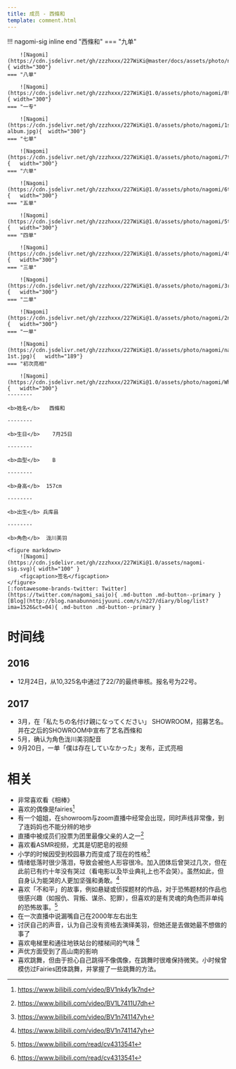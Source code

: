 ```yaml
---
title: 成员 - 西條和
template: comment.html
---
```


!!! nagomi-sig inline end "西條和"
    === "九单"

        ![Nagomi](https://cdn.jsdelivr.net/gh/zzzhxxx/227WiKi@master/docs/assets/photo/nagomi/9th.jpg){ width="300"}
    === "八单"

        ![Nagomi](https://cdn.jsdelivr.net/gh/zzzhxxx/227WiKi@1.0/assets/photo/nagomi/8th.jpg){ width="300"}
    === "一专"

        ![Nagomi](https://cdn.jsdelivr.net/gh/zzzhxxx/227WiKi@1.0/assets/photo/nagomi/1st-album.jpg){  width="300"}
    === "七单"

        ![Nagomi](https://cdn.jsdelivr.net/gh/zzzhxxx/227WiKi@1.0/assets/photo/nagomi/7th.jpg){   width="300"}
    === "六单"

        ![Nagomi](https://cdn.jsdelivr.net/gh/zzzhxxx/227WiKi@1.0/assets/photo/nagomi/6th.jpg){   width="300"}
    === "五单"

        ![Nagomi](https://cdn.jsdelivr.net/gh/zzzhxxx/227WiKi@1.0/assets/photo/nagomi/5th.jpg){   width="300"}
    === "四单"

        ![Nagomi](https://cdn.jsdelivr.net/gh/zzzhxxx/227WiKi@1.0/assets/photo/nagomi/4th.jpg){   width="300"}
    === "三单"

        ![Nagomi](https://cdn.jsdelivr.net/gh/zzzhxxx/227WiKi@1.0/assets/photo/nagomi/3rd.jpg){   width="300"}
    === "二单"

        ![Nagomi](https://cdn.jsdelivr.net/gh/zzzhxxx/227WiKi@1.0/assets/photo/nagomi/2nd.jpg){   width="300"}
    === "一单"

        ![Nagomi](https://cdn.jsdelivr.net/gh/zzzhxxx/227WiKi@1.0/assets/photo/nagomi/nagomi-1st.jpg){   width="189"}
    === "初次亮相"

        ![Nagomi](https://cdn.jsdelivr.net/gh/zzzhxxx/227WiKi@1.0/assets/photo/nagomi/WhiteDress.jpg){   width="300"}
    --------

    <b>姓名</b>   西條和 

    --------

    <b>生日</b>    7月25日

    --------

    <b>血型</b>    B

    --------

    <b>身高</b>  157cm

    --------

    <b>出生</b> 兵库县

    --------

    <b>角色</b>  泷川美羽

    <figure markdown>
        ![Nagomi](https://cdn.jsdelivr.net/gh/zzzhxxx/227WiKi@1.0/assets/nagomi-sig.svg){ width="100" }
        <figcaption>签名</figcaption>
    </figure>
    [:fontawesome-brands-twitter: Twitter](https://twitter.com/nagomi_saijo){ .md-button .md-button--primary } [Blog](http://blog.nanabunnonijyuuni.com/s/n227/diary/blog/list?ima=1526&ct=04){ .md-button .md-button--primary }
# 时间线
## 2016

- 12月24日，从10,325名中通过了22/7的最终审核。报名号为22号。

## 2017

- 3月，在「私たちの名付け親になってください」 SHOWROOM，招募艺名。并在之后的SHOWROOM中宣布了艺名西條和
- 5月，确认为角色泷川美羽配音
- 9月20日，一单「僕は存在していなかった」发布，正式亮相

# 相关

- 非常喜欢看《相棒》
- 喜欢的偶像是fairies[^1]
- 有一个姐姐，在showroom与zoom直播中经常会出现，同时声线非常像，到了连妈妈也不能分辨的地步
- 直播中被成员们投票为团里最像父亲的人之一[^2]
- 喜欢看ASMR视频，尤其是切肥皂的视频
- 小学的时候因受到校园暴力而变成了现在的性格[^3]
- 情绪低落时很少落泪，导致会被他人形容很冷。加入团体后曾哭过几次，但在此前已有约十年没有哭过（看电影以及毕业典礼上也不会哭）。虽然如此，但自身认为能哭的人更加坚强和勇敢。[^3]
- 喜欢「不和平」的故事，例如悬疑或侦探题材的作品，对于恐怖题材的作品也很感兴趣（如报仇、背叛、谋杀、犯罪），但喜欢的是有灵魂的角色而非单纯的恐怖故事。[^4]
- 在一次直播中说漏嘴自己在2000年左右出生
- 讨厌自己的声音，认为自己没有资格去演绎美羽，但她还是去做她最不想做的事了
- 喜欢电梯里和通往地铁站台的楼梯间的气味 [^4]
- 声优方面受到了高山南的影响
- 喜欢跳舞，但由于担心自己跳得不像偶像，在跳舞时很难保持微笑。小时候曾模仿过Fairies团体跳舞，并掌握了一些跳舞的方法。



[^1]: https://www.bilibili.com/video/BV1nk4y1k7nd
[^2]: https://www.bilibili.com/video/BV1L7411U7dh
[^3]: https://www.bilibili.com/video/BV1n741147yh
[^4]: https://www.bilibili.com/read/cv4313541
